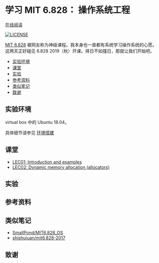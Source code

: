 # 学习 MIT 6.828： 操作系统工程

[在线阅读](https://aquayi.gitbook.io/learning-mit-6-828/)

[![LICENSE](https://img.shields.io/badge/License-MIT-blue.svg)](LICENSE)

<!-- TODO: 编写课程小结 -->
[MIT 6.828](https://pdos.csail.mit.edu/6.828/2019/schedule.html) 被网友称为神级课程。我本身也一直都有系统学习操作系统的心愿。这两天正好碰见 6.828 2019（秋）开课。择日不如撞日，那就让我们开始吧。

<!-- TOC depthFrom:2 -->

- [实验环境](#实验环境)
- [课堂](#课堂)
- [实验](#实验)
- [参考资料](#参考资料)
- [类似笔记](#类似笔记)
- [致谢](#致谢)

<!-- /TOC -->

## 实验环境

virtual box 中的 Ubuntu 18.04。

具体细节请参见 [环境搭建](environment.md)

## 课堂

- [LEC01: Introduction and examples](LEC/01)
- [LEC02: Dynamic memory allocation (allocators)](LEC/02)

## 实验

## 参考资料

## 类似笔记

- [SmallPond/MIT6.828_OS](https://github.com/SmallPond/MIT6.828_OS)
- [shishujuan/mit6.828-2017](https://github.com/shishujuan/mit6.828-2017)

## 致谢

<!-- TODO: 添加贡献者清单 -->
